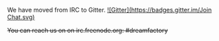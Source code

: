We have moved from IRC to Gitter. [![Gitter](https://badges.gitter.im/Join Chat.svg)](https://gitter.im/dreamfactorysoftware/dsp-core?utm_source=badge&utm_medium=badge&utm_campaign=pr-badge&utm_content=badge)

~~You can reach us on on irc.freenode.org: #dreamfactory~~ 